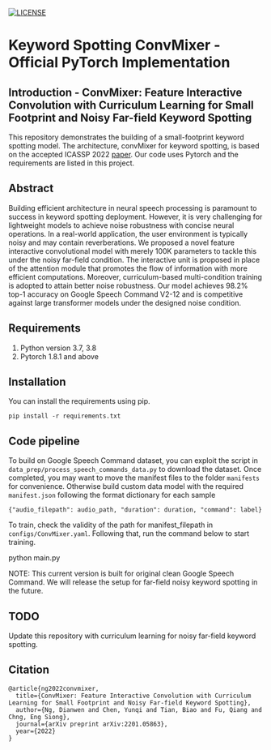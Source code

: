 [![LICENSE](https://img.shields.io/badge/license-MIT-green?style=flat-square)](https://github.com/y2l/meta-transfer-learning-tensorflow/blob/master/LICENSE)

# Keyword Spotting ConvMixer - Official PyTorch Implementation

## Introduction - ConvMixer: Feature Interactive Convolution with Curriculum Learning for Small Footprint and Noisy Far-field Keyword Spotting

This repository demonstrates the building of a small-footprint keyword spotting model. The architecture, convMixer for keyword spotting, is based on the accepted ICASSP 2022 [paper](https://arxiv.org/abs/2201.05863). Our code uses Pytorch and the requirements are listed in this project.

## Abstract
Building efficient architecture in neural speech processing is paramount to success in keyword spotting deployment. However, it is very challenging for lightweight models to achieve noise robustness with concise neural operations. In a real-world application, the user environment is typically noisy and may contain reverberations. We proposed a novel feature interactive convolutional model with merely 100K parameters to tackle this under the noisy far-field condition. The interactive unit is proposed in place of the attention module that promotes the flow of information with more efficient computations. Moreover, curriculum-based multi-condition training
is adopted to attain better noise robustness. Our model achieves 98.2% top-1 accuracy on Google Speech Command V2-12 and is competitive against large transformer models under the designed noise condition.

## Requirements

1. Python version 3.7, 3.8
2. Pytorch 1.8.1 and above

## Installation

You can install the requirements using pip.

`pip install -r requirements.txt`

## Code pipeline
To build on Google Speech Command dataset, you can exploit the script in `data_prep/process_speech_commands_data.py` to download the dataset. Once completed, you may want to move the manifest files to the folder `manifests` for convenience. Otherwise build custom data model with the required `manifest.json` following the format dictionary for each sample

`{"audio_filepath": audio_path, "duration": duration, "command": label}`

To train, check the validity of the path for manifest_filepath in `configs/ConvMixer.yaml`. Following that, run the command below to start training.

python main.py

NOTE: This current version is built for original clean Google Speech Command. We will release the setup for far-field noisy keyword spotting in the future. 

## TODO
Update this repository with curriculum learning for noisy far-field keyword spotting.

## Citation

```
@article{ng2022convmixer,
  title={ConvMixer: Feature Interactive Convolution with Curriculum Learning for Small Footprint and Noisy Far-field Keyword Spotting},
  author={Ng, Dianwen and Chen, Yunqi and Tian, Biao and Fu, Qiang and Chng, Eng Siong},
  journal={arXiv preprint arXiv:2201.05863},
  year={2022}
}
```